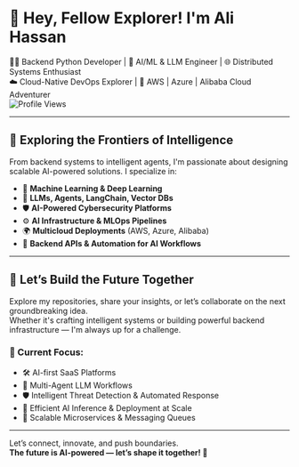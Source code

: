# 🚀 Hey, Fellow Explorer! I'm Ali Hassan

👨‍💻 Backend Python Developer | 🤖 AI/ML & LLM Engineer | 🌐 Distributed Systems Enthusiast  
☁️ Cloud-Native DevOps Explorer | 🚀 AWS | Azure | Alibaba Cloud Adventurer  
![Profile Views](https://komarev.com/ghpvc/?username=alihssan)

---

## 🧠 Exploring the Frontiers of Intelligence

From backend systems to intelligent agents, I'm passionate about designing scalable AI-powered solutions. I specialize in:

- 🧬 **Machine Learning & Deep Learning**  
- 🧠 **LLMs, Agents, LangChain, Vector DBs**  
- 🛡️ **AI-Powered Cybersecurity Platforms**  
- ⚙️ **AI Infrastructure & MLOps Pipelines**  
- 🌍 **Multicloud Deployments** (AWS, Azure, Alibaba)  
- 🧪 **Backend APIs & Automation for AI Workflows**

---

## 👾 Let’s Build the Future Together

Explore my repositories, share your insights, or let’s collaborate on the next groundbreaking idea.  
Whether it's crafting intelligent systems or building powerful backend infrastructure — I'm always up for a challenge.

### 🚧 Current Focus:
- 🛠️ AI-first SaaS Platforms  
- 🔁 Multi-Agent LLM Workflows  
- 🛡️ Intelligent Threat Detection & Automated Response  
- 🎯 Efficient AI Inference & Deployment at Scale  
- 🚀 Scalable Microservices & Messaging Queues

---

Let’s connect, innovate, and push boundaries.  
**The future is AI-powered — let’s shape it together! 🌟**
